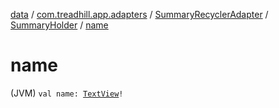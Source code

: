 [data](../../../index.md) / [com.treadhill.app.adapters](../../index.md) / [SummaryRecyclerAdapter](../index.md) / [SummaryHolder](index.md) / [name](./name.md)

# name

(JVM) `val name: `[`TextView`](https://developer.android.com/reference/android/widget/TextView.html)`!`